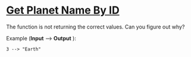 # [Get Planet Name By ID](https://www.codewars.com/kata/get-planet-name-by-id "https://www.codewars.com/kata/515e188a311df01cba000003")

The function is not returning the correct values. Can you figure out why?

Example (**Input** --> **Output** ):

```
3 --> "Earth"
```